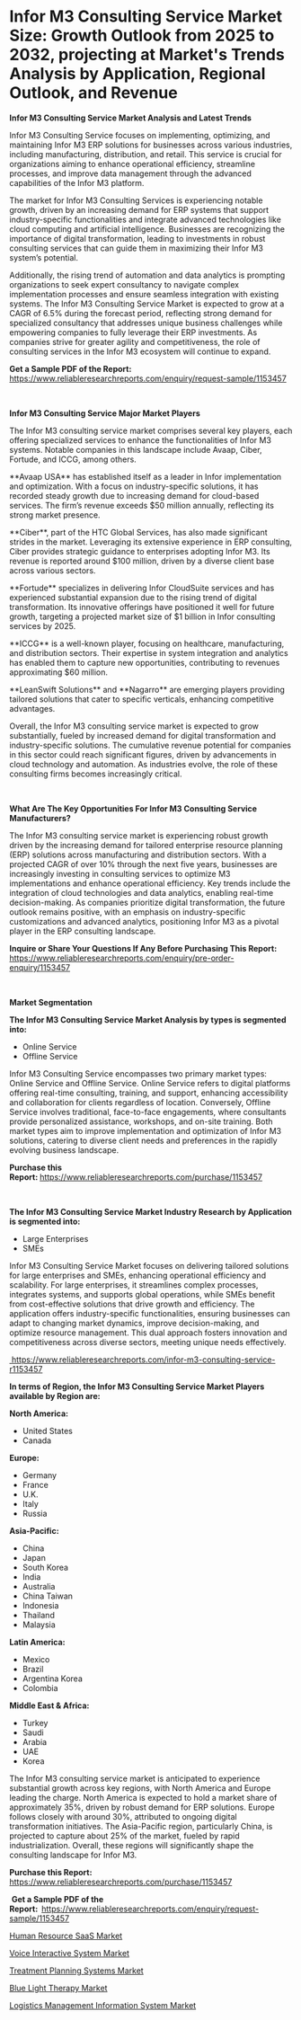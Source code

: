 <p><h1>Infor M3 Consulting Service Market Size: Growth Outlook from 2025 to 2032, projecting at Market's Trends Analysis by Application, Regional Outlook, and Revenue</h1></p><p><strong>Infor M3 Consulting Service Market Analysis and Latest Trends</strong></p>
<p><p>Infor M3 Consulting Service focuses on implementing, optimizing, and maintaining Infor M3 ERP solutions for businesses across various industries, including manufacturing, distribution, and retail. This service is crucial for organizations aiming to enhance operational efficiency, streamline processes, and improve data management through the advanced capabilities of the Infor M3 platform.</p><p>The market for Infor M3 Consulting Services is experiencing notable growth, driven by an increasing demand for ERP systems that support industry-specific functionalities and integrate advanced technologies like cloud computing and artificial intelligence. Businesses are recognizing the importance of digital transformation, leading to investments in robust consulting services that can guide them in maximizing their Infor M3 system’s potential.</p><p>Additionally, the rising trend of automation and data analytics is prompting organizations to seek expert consultancy to navigate complex implementation processes and ensure seamless integration with existing systems. The Infor M3 Consulting Service Market is expected to grow at a CAGR of 6.5% during the forecast period, reflecting strong demand for specialized consultancy that addresses unique business challenges while empowering companies to fully leverage their ERP investments. As companies strive for greater agility and competitiveness, the role of consulting services in the Infor M3 ecosystem will continue to expand.</p></p>
<p><strong>Get a Sample PDF of the Report:&nbsp;</strong> <a href="https://www.reliableresearchreports.com/enquiry/request-sample/1153457?utm_campaign=2745&utm_medium=2&utm_source=Github&utm_content=ia&utm_term=11032025&utm_id=infor-m3-consulting-service">https://www.reliableresearchreports.com/enquiry/request-sample/1153457</a></p>
<p>&nbsp;</p>
<p><strong>Infor M3 Consulting Service Major Market Players</strong></p>
<p><p>The Infor M3 consulting service market comprises several key players, each offering specialized services to enhance the functionalities of Infor M3 systems. Notable companies in this landscape include Avaap, Ciber, Fortude, and ICCG, among others.</p><p>**Avaap USA** has established itself as a leader in Infor implementation and optimization. With a focus on industry-specific solutions, it has recorded steady growth due to increasing demand for cloud-based services. The firm’s revenue exceeds $50 million annually, reflecting its strong market presence.</p><p>**Ciber**, part of the HTC Global Services, has also made significant strides in the market. Leveraging its extensive experience in ERP consulting, Ciber provides strategic guidance to enterprises adopting Infor M3. Its revenue is reported around $100 million, driven by a diverse client base across various sectors.</p><p>**Fortude** specializes in delivering Infor CloudSuite services and has experienced substantial expansion due to the rising trend of digital transformation. Its innovative offerings have positioned it well for future growth, targeting a projected market size of $1 billion in Infor consulting services by 2025.</p><p>**ICCG** is a well-known player, focusing on healthcare, manufacturing, and distribution sectors. Their expertise in system integration and analytics has enabled them to capture new opportunities, contributing to revenues approximating $60 million.</p><p>**LeanSwift Solutions** and **Nagarro** are emerging players providing tailored solutions that cater to specific verticals, enhancing competitive advantages.</p><p>Overall, the Infor M3 consulting service market is expected to grow substantially, fueled by increased demand for digital transformation and industry-specific solutions. The cumulative revenue potential for companies in this sector could reach significant figures, driven by advancements in cloud technology and automation. As industries evolve, the role of these consulting firms becomes increasingly critical.</p></p>
<p>&nbsp;</p>
<p><strong>What Are The Key Opportunities For Infor M3 Consulting Service Manufacturers?</strong></p>
<p><p>The Infor M3 consulting service market is experiencing robust growth driven by the increasing demand for tailored enterprise resource planning (ERP) solutions across manufacturing and distribution sectors. With a projected CAGR of over 10% through the next five years, businesses are increasingly investing in consulting services to optimize M3 implementations and enhance operational efficiency. Key trends include the integration of cloud technologies and data analytics, enabling real-time decision-making. As companies prioritize digital transformation, the future outlook remains positive, with an emphasis on industry-specific customizations and advanced analytics, positioning Infor M3 as a pivotal player in the ERP consulting landscape.</p></p>
<p><strong>Inquire or Share Your Questions If Any Before Purchasing This Report:</strong> <a href="https://www.reliableresearchreports.com/enquiry/pre-order-enquiry/1153457?utm_campaign=2745&utm_medium=2&utm_source=Github&utm_content=ia&utm_term=11032025&utm_id=infor-m3-consulting-service">https://www.reliableresearchreports.com/enquiry/pre-order-enquiry/1153457</a></p>
<p>&nbsp;</p>
<p><strong>Market Segmentation</strong></p>
<p><strong>The Infor M3 Consulting Service Market Analysis by types is segmented into:</strong></p>
<p><ul><li>Online Service</li><li>Offline Service</li></ul></p>
<p><p>Infor M3 Consulting Service encompasses two primary market types: Online Service and Offline Service. Online Service refers to digital platforms offering real-time consulting, training, and support, enhancing accessibility and collaboration for clients regardless of location. Conversely, Offline Service involves traditional, face-to-face engagements, where consultants provide personalized assistance, workshops, and on-site training. Both market types aim to improve implementation and optimization of Infor M3 solutions, catering to diverse client needs and preferences in the rapidly evolving business landscape.</p></p>
<p><strong>Purchase this Report:&nbsp;</strong><a href="https://www.reliableresearchreports.com/purchase/1153457?utm_campaign=2745&utm_medium=2&utm_source=Github&utm_content=ia&utm_term=11032025&utm_id=infor-m3-consulting-service">https://www.reliableresearchreports.com/purchase/1153457</a></p>
<p>&nbsp;</p>
<p><strong>The Infor M3 Consulting Service Market Industry Research by Application is segmented into:</strong></p>
<p><ul><li>Large Enterprises</li><li>SMEs</li></ul></p>
<p><p>Infor M3 Consulting Service Market focuses on delivering tailored solutions for large enterprises and SMEs, enhancing operational efficiency and scalability. For large enterprises, it streamlines complex processes, integrates systems, and supports global operations, while SMEs benefit from cost-effective solutions that drive growth and efficiency. The application offers industry-specific functionalities, ensuring businesses can adapt to changing market dynamics, improve decision-making, and optimize resource management. This dual approach fosters innovation and competitiveness across diverse sectors, meeting unique needs effectively.</p></p>
<p><a href="https://www.reliableresearchreports.com/infor-m3-consulting-service-r1153457?utm_campaign=2745&utm_medium=2&utm_source=Github&utm_content=ia&utm_term=11032025&utm_id=infor-m3-consulting-service">&nbsp;https://www.reliableresearchreports.com/infor-m3-consulting-service-r1153457</a></p>
<p><strong>In terms of Region, the Infor M3 Consulting Service Market Players available by Region are:</strong></p>
<p>
    <p> <strong> North America: </strong>
        <ul>
            <li>United States</li>
            <li>Canada</li>
        </ul>
        </p> 
    <p> <strong> Europe: </strong>
        <ul>
            <li>Germany</li>
            <li>France</li>
            <li>U.K.</li>
            <li>Italy</li>
            <li>Russia</li>
        </ul>
        </p> 
    <p> <strong> Asia-Pacific: </strong>
        <ul>
            <li>China</li>
            <li>Japan</li>
            <li>South Korea</li>
            <li>India</li>
            <li>Australia</li>
            <li>China Taiwan</li>
            <li>Indonesia</li>
            <li>Thailand</li>
            <li>Malaysia</li>
        </ul>
        </p> 
    <p> <strong> Latin America: </strong>
        <ul>
            <li>Mexico</li>
            <li>Brazil</li>
            <li>Argentina Korea</li>
            <li>Colombia</li>
        </ul>
        </p> 
    <p> <strong> Middle East & Africa: </strong>
        <ul>
            <li>Turkey</li>
            <li>Saudi</li>
            <li>Arabia</li>
            <li>UAE</li>
            <li>Korea</li>
        </ul>
    </p>
    </p>
<p><p>The Infor M3 consulting service market is anticipated to experience substantial growth across key regions, with North America and Europe leading the charge. North America is expected to hold a market share of approximately 35%, driven by robust demand for ERP solutions. Europe follows closely with around 30%, attributed to ongoing digital transformation initiatives. The Asia-Pacific region, particularly China, is projected to capture about 25% of the market, fueled by rapid industrialization. Overall, these regions will significantly shape the consulting landscape for Infor M3.</p></p>
<p><strong>Purchase this Report: </strong><a href="https://www.reliableresearchreports.com/purchase/1153457?utm_campaign=2745&utm_medium=2&utm_source=Github&utm_content=ia&utm_term=11032025&utm_id=infor-m3-consulting-service">https://www.reliableresearchreports.com/purchase/1153457</a></p>
<p>&nbsp;<strong>Get a Sample PDF of the Report:&nbsp;&nbsp;</strong><a href="https://www.reliableresearchreports.com/enquiry/request-sample/1153457?utm_campaign=2745&utm_medium=2&utm_source=Github&utm_content=ia&utm_term=11032025&utm_id=infor-m3-consulting-service">https://www.reliableresearchreports.com/enquiry/request-sample/1153457</a></p>
<p><strong></strong></p>
<p><p><a href="https://github.com/giulyankela/Market-Research-Report-List-1/blob/main/human-resource-saas-market.md?utm_campaign=2745&utm_medium=2&utm_source=Github&utm_content=ia&utm_term=11032025&utm_id=infor-m3-consulting-service">Human Resource SaaS Market</a></p><p><a href="https://github.com/aslinalirey9/Market-Research-Report-List-1/blob/main/voice-interactive-system-market.md?utm_campaign=2745&utm_medium=2&utm_source=Github&utm_content=ia&utm_term=11032025&utm_id=infor-m3-consulting-service">Voice Interactive System Market</a></p><p><a href="https://github.com/nacarnzina/Market-Research-Report-List-1/blob/main/treatment-planning-systems-market.md?utm_campaign=2745&utm_medium=2&utm_source=Github&utm_content=ia&utm_term=11032025&utm_id=infor-m3-consulting-service">Treatment Planning Systems Market</a></p><p><a href="https://github.com/theyasnare5w/Market-Research-Report-List-1/blob/main/blue-light-therapy-market.md?utm_campaign=2745&utm_medium=2&utm_source=Github&utm_content=ia&utm_term=11032025&utm_id=infor-m3-consulting-service">Blue Light Therapy Market</a></p><p><a href="https://github.com/ocambdidarhz/Market-Research-Report-List-1/blob/main/logistics-management-information-system-market.md?utm_campaign=2745&utm_medium=2&utm_source=Github&utm_content=ia&utm_term=11032025&utm_id=infor-m3-consulting-service">Logistics Management Information System Market</a></p></p>